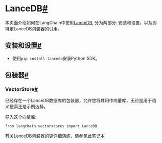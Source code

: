 

LanceDB[#](#lancedb "跳转到标题")
============================

本页面介绍如何在LangChain中使用[LanceDB](https://github.com/lancedb/lancedb), 分为两部分: 安装和设置，以及对特定LanceDB包装器的引用。

安装和设置[#](#installation-and-setup "跳转到标题")
-----------------------------------------

* 使用`pip install lancedb`安装Python SDK。

包装器[#](#wrappers "跳转到标题")
-------------------------

### VectorStore[#](#vectorstore "跳转到标题")

已经存在一个LanceDB数据库的包装器，允许您将其用作向量库，无论是用于语义搜索还是示例选择。

导入这个向量库:

```
from langchain.vectorstores import LanceDB

```

有关LanceDB包装器的更详细演练，请参见此笔记本

